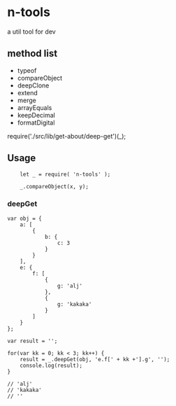 # n-tools
a util tool for dev

## method list

* typeof
* compareObject
* deepClone
* extend
* merge
* arrayEquals
* keepDecimal
* formatDigital

require('./src/lib/get-about/deep-get')(_);

## Usage

```
    let _ = require( 'n-tools' );

    _.compareObject(x, y);
```

### deepGet

```
var obj = {
    a: [
        {
            b: {
                c: 3
            }
        }
    ],
    e: {
        f: [
            {
                g: 'alj'
            },
            {
                g: 'kakaka'
            }
        ]
    }
};

var result = '';

for(var kk = 0; kk < 3; kk++) {
	result = _.deepGet(obj, 'e.f[' + kk +'].g', '');
	console.log(result);
}

// 'alj'
// 'kakaka'
// ''
```
